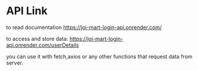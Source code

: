 <h1>API Link</h1>

to read documentation
https://joi-mart-login-api.onrender.com/

to access and store data:
https://joi-mart-login-api.onrender.com/userDetails <br />

you can use it with fetch,axios or any other functions that request data from server.
